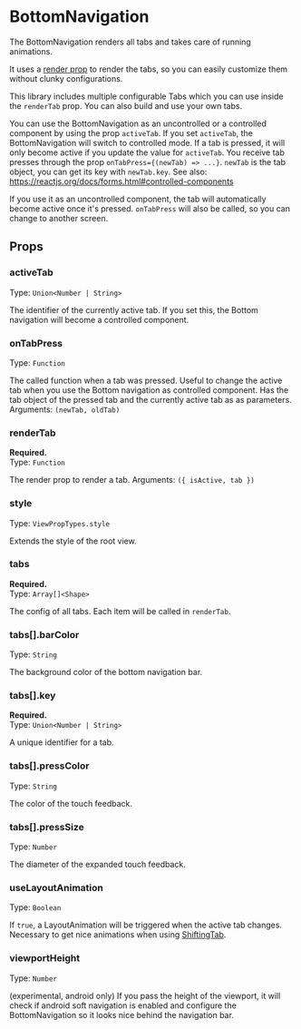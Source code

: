 <!--
  Warning: this is an automatically generated documentation.
  To change the contents of this file, edit the doc comments
  in /lib/BottomNavigation.js
-->

# BottomNavigation

The BottomNavigation renders all tabs and takes care of running animations.

It uses a [render prop](https://reactjs.org/docs/render-props.html) to
render the tabs, so you can easily customize them without clunky
configurations.

This library includes multiple configurable Tabs which you can use inside
the `renderTab` prop. You can also build and use your own tabs.

You can use the BottomNavigation as an uncontrolled or a controlled
component by using the prop `activeTab`. If you set `activeTab`, the
BottomNavigation will switch to controlled mode. If a tab is pressed, it
will only become active if you update the value for `activeTab`.
You receive tab presses through the prop `onTabPress={(newTab) => ...}`.
`newTab` is the tab object, you can get its key with `newTab.key`.
See also: https://reactjs.org/docs/forms.html#controlled-components

If you use it as an uncontrolled component, the tab will automatically
become active once it's pressed. `onTabPress` will also be called, so you
can change to another screen.

## Props

### activeTab

Type: `Union<Number | String>`

The identifier of the currently active tab. If you set this, the
Bottom navigation will become a controlled component.



### onTabPress

Type: `Function`

The called function when a tab was pressed. Useful to change the active
tab when you use the Bottom navigation as controlled component. Has
the tab object of the pressed tab and the currently active tab as
as parameters.
Arguments: `(newTab, oldTab)`



### renderTab
**Required.**  
Type: `Function`

The render prop to render a tab. Arguments: `({ isActive, tab })`



### style

Type: `ViewPropTypes.style`

Extends the style of the root view.



### tabs
**Required.**  
Type: `Array[]<Shape>`

The config of all tabs. Each item will be called in `renderTab`.



### tabs[].barColor

Type: `String`

The background color of the bottom navigation bar.



### tabs[].key
**Required.**  
Type: `Union<Number | String>`

A unique identifier for a tab.



### tabs[].pressColor

Type: `String`

The color of the touch feedback.



### tabs[].pressSize

Type: `Number`

The diameter of the expanded touch feedback.



### useLayoutAnimation

Type: `Boolean`

If `true`, a LayoutAnimation will be triggered when the active tab
changes. Necessary to get nice animations when using
[ShiftingTab](ShiftingTab.md).



### viewportHeight

Type: `Number`

(experimental, android only) If you pass the height of the viewport, it
will check if android soft navigation is enabled and configure the
BottomNavigation so it looks nice behind the navigation bar.



